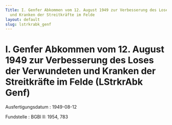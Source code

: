 ```yaml
---
Title: I. Genfer Abkommen vom 12. August 1949 zur Verbesserung des Loses der Verwundeten
  und Kranken der Streitkräfte im Felde
layout: default
slug: lstrkrabk_genf
---
```


# I. Genfer Abkommen vom 12. August 1949 zur Verbesserung des Loses der Verwundeten und Kranken der Streitkräfte im Felde (LStrkrAbk Genf)

Ausfertigungsdatum
:   1949-08-12

Fundstelle
:   BGBl II: 1954, 783

